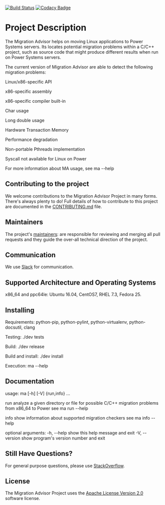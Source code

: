 [![Build Status](https://travis-ci.org/shirodkara/migration-advisor.svg?branch=master)](https://travis-ci.org/open-power-sdk/migration-advisor)
[![Codacy Badge](https://api.codacy.com/project/badge/Grade/83083b5dcfe647bb8ccc05a48decafb6)](https://www.codacy.com/app/rpsene/migration-advisor?utm_source=github.com&amp;utm_medium=referral&amp;utm_content=open-power-sdk/migration-advisor&amp;utm_campaign=Badge_Grade)

# Project Description

The Migration Advisor helps on moving Linux applications to Power Systems servers.
Its locates potential migration problems within a C/C++ project, such as source code
that might produce different results when run on Power Systems servers.

The current version of Migration Advisor are able to detect the following migration problems:

Linux/x86-specific API

x86-specific assembly

x86-specific compiler built-in

Char usage

Long double usage

Hardware Transaction Memory

Performance degradation

Non-portable Pthreads implementation

Syscall not available for Linux on Power

For more information about MA usage, see ma --help

## Contributing to the project
We welcome contributions to the Migration Advisor Project in many forms. There's always plenty to do! Full details of how to contribute to this project are documented in the [CONTRIBUTING.md](CONTRIBUTING.md) file.

## Maintainers
The project's [maintainers](MAINTAINERS.txt): are responsible for reviewing and merging all pull requests and they guide the over-all technical direction of the project.

## Communication <a name="communication"></a>
We use [Slack](https://toolsforpower.slack.com/) for communication.

## Supported Architecture and Operating Systems
x86_64 and ppc64le: Ubuntu 16.04, CentOS7, RHEL 7.3, Fedora 25.

## Installing
Requirements: python-pip, python-pylint, python-virtualenv, python-docsutil, clang

Testing: ./dev tests

Build: ./dev release

Build and install: ./dev install

Execution: ma --help

## Documentation

usage: ma [-h] [-V] {run,info} ...

run          analyze a given directory or file for possible C/C++
             migration problems from x86_64 to Power
             see ma run --help

info         show information about supported migration checkers
             see ma info --help

optional arguments:
  -h, --help     show this help message and exit
  -V, --version  show program's version number and exit


## Still Have Questions?
For general purpose questions, please use [StackOverflow](http://stackoverflow.com/questions/tagged/toolsforpower).

## License <a name="license"></a>
The Migration Advisor Project uses the [Apache License Version 2.0](LICENSE) software license.
